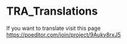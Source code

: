 # TRA_Translations

If you want to translate visit this page https://poeditor.com/join/project/9Aukv8rxJ5